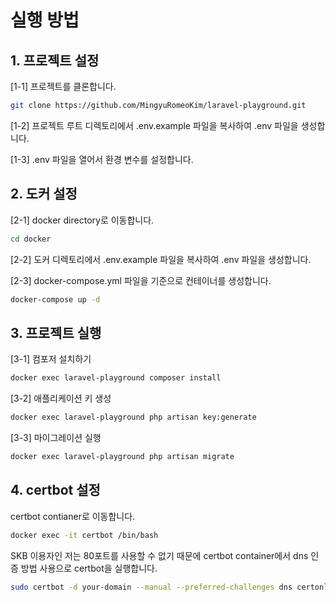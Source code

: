# 실행 방법

## 1. 프로젝트 설정
[1-1] 프로젝트를 클론합니다.
```bash
git clone https://github.com/MingyuRomeoKim/laravel-playground.git
```
[1-2] 프로젝트 루트 디렉토리에서 .env.example 파일을 복사하여 .env 파일을 생성합니다.

[1-3] .env 파일을 열어서 환경 변수를 설정합니다.

## 2. 도커 설정
[2-1] docker directory로 이동합니다.
```bash
cd docker
```
[2-2] 도커 디렉토리에서 .env.example 파일을 복사하여 .env 파일을 생성합니다. 

[2-3] docker-compose.yml 파일을 기준으로 컨테이너를 생성합니다.
```bash
docker-compose up -d
```

## 3. 프로젝트 실행
[3-1] 컴포저 설치하기
```bash
docker exec laravel-playground composer install
```

[3-2] 애플리케이션 키 생성
```bash
docker exec laravel-playground php artisan key:generate
```

[3-3] 마이그레이션 실행
```bash
docker exec laravel-playground php artisan migrate
```

## 4. certbot 설정
certbot contianer로 이동합니다.
```bash
docker exec -it certbot /bin/bash
```
SKB 이용자인 저는 80포트를 사용할 수 없기 때문에 certbot container에서 dns 인증 방법 사용으로 certbot을 실행합니다.
```bash
sudo certbot -d your-domain --manual --preferred-challenges dns certonly
```


